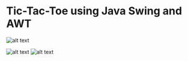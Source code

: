# Tic-Tac-Toe using Java Swing and AWT
![alt text](https://i.ibb.co/j6VMPRh/tic-tac-toe-1.png)


![alt text](https://i.ibb.co/JpqhW3V/tic-tac-toe-2.png)
![alt text](https://www.flickr.com/photos/salmanchy/35617857670/)
